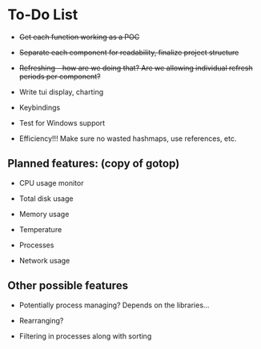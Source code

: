 # To-Do List

* ~~Get each function working as a POC~~

* ~~Separate each component for readability, finalize project structure~~

* ~~Refreshing - how are we doing that?  Are we allowing individual refresh periods per component?~~

* Write tui display, charting

* Keybindings

* Test for Windows support

* Efficiency!!!  Make sure no wasted hashmaps, use references, etc.

## Planned features: (copy of gotop)

* CPU usage monitor

* Total disk usage

* Memory usage

* Temperature

* Processes

* Network usage

## Other possible features

* Potentially process managing?  Depends on the libraries...

* Rearranging?

* Filtering in processes along with sorting
